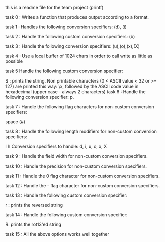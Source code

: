 this is a readme file for the team project (printf)

task 0 : Writes a function that produces output according to a format.

task 1 : Handles the following conversion specifiers: (d), (i)

task 2 : Handle the following custom conversion specifiers: (b)

task 3 : Handle the following conversion specifiers: (u),(o),(x),(X)

task 4 : Use a local buffer of 1024 chars in order to call write as little as possible

task 5 Handle the following custom conversion specifier:

S : prints the string. Non printable characters (0 < ASCII value < 32 or >= 127) are printed this way: \x, followed by the ASCII code value in hexadecimal (upper case - always 2 characters)
task 6 : Handle the following conversion specifier: p.

task 7 : Handle the following flag characters for non-custom conversion specifiers:

space (#)

task 8 : Handle the following length modifiers for non-custom conversion specifiers:

l h Conversion specifiers to handle: d, i, u, o, x, X

task 9 : Handle the field width for non-custom conversion specifiers.

task 10 : Handle the precision for non-custom conversion specifiers.

task 11 : Handle the 0 flag character for non-custom conversion specifiers.

task 12 : Handle the - flag character for non-custom conversion specifiers.

task 13 : Handle the following custom conversion specifier:

r : prints the reversed string

task 14 : Handle the following custom conversion specifier:

R: prints the rot13'ed string

task 15 : All the above options works well together
